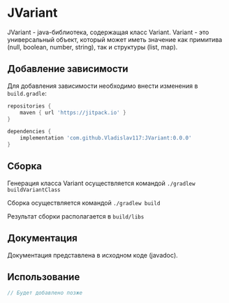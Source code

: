 # JVariant

JVariant - java-библиотека, содержащая класс Variant.
Variant - это универсальный объект, который может иметь значение как примитива (null, boolean, number, string), так и структуры (list, map).

## Добавление зависимости

Для добавления зависимости необходимо внести изменения в `build.gradle`:

```groovy
repositories {
    maven { url 'https://jitpack.io' }
}

dependencies {
    implementation 'com.github.Vladislav117:JVariant:0.0.0'
}
```

## Сборка

Генерация класса Variant осуществляется командой `./gradlew buildVariantClass`

Сборка осуществляется командой `./gradlew build`

Результат сборки располагается в `build/libs`

## Документация

Документация представлена в исходном коде (javadoc).

## Использование

```java
// Будет добавлено позже
```
